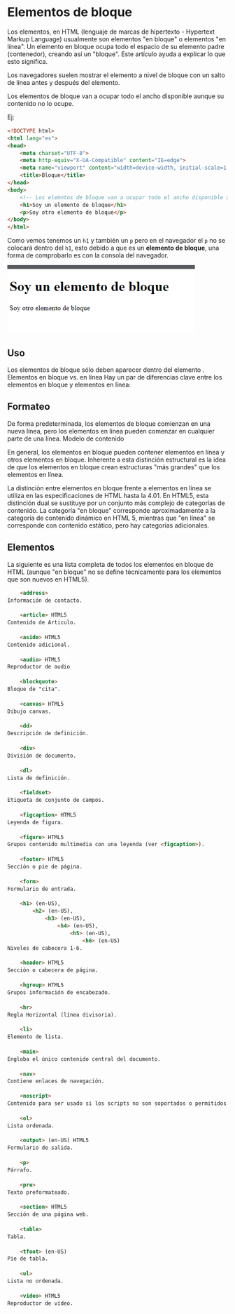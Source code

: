 # Elementos de bloque

Los elementos, en HTML (lenguaje de marcas de hipertexto - Hypertext Markup Language) usualmente son elementos "en bloque" o elementos "en línea". Un elemento en bloque ocupa todo el espacio de su elemento padre (contenedor), creando así un "bloque". Este artículo ayuda a explicar lo que esto significa.

Los navegadores suelen mostrar el elemento a nivel de bloque con un salto de línea antes y después del elemento.

Los elementos de bloque van a ocupar todo el ancho disponible aunque su contenido no lo ocupe.

Ej:

~~~html
<!DOCTYPE html>
<html lang="es">
<head>
    <meta charset="UTF-8">
    <meta http-equiv="X-UA-Compatible" content="IE=edge">
    <meta name="viewport" content="width=device-width, initial-scale=1.0">
    <title>Bloque</title>
</head>
<body>
    <!-- Los elemntos de bloque van a ocupar todo el ancho disponible aunque su contenido no lo haga, por lo que los elementos que pongamos a continuación satarán a la siguiente línea. -->
    <h1>Soy un elemento de bloque</h1>
    <p>Soy otro elemento de bloque</p>
</body>
</html>
~~~

Como vemos tenemos un ``h1`` y también un ``p`` pero en el navegador el `p` no se colocará dentro del `h1`, esto debido a que es un **elemento de bloque**, una forma de comprobarlo es con la consola del navegador.

![Elementos de bloque](/media/Elementos_de_bloque.png "El h1 y el p se ordenan uno debajo de otro")

## **Uso**
Los elementos de bloque sólo deben aparecer dentro del elemento <body>.
Elementos en bloque vs. en línea
Hay un par de diferencias clave entre los elementos en bloque y elementos en línea:

## **Formateo**
De forma predeterminada, los elementos de bloque comienzan en una nueva línea, pero los elementos en línea pueden comenzar en cualquier parte de una línea.
Modelo de contenido

En general, los elementos en bloque pueden contener elementos en línea y otros elementos en bloque. Inherente a esta distinción estructural es la idea de que los elementos en bloque crean estructuras "más grandes" que los elementos en línea.

La distinción entre elementos en bloque frente a elementos en línea se utiliza en las especificaciones de HTML hasta la 4.01. En HTML5, esta distinción dual se sustituye por un conjunto más complejo de categorías de contenido. La categoría "en bloque" corresponde aproximadamente a la categoría de contenido dinámico en HTML 5, mientras que "en línea" se corresponde con contenido estático, pero hay categorías adicionales.

## **Elementos**
La siguiente es una lista completa de todos los elementos en bloque de HTML (aunque "en bloque" no se define técnicamente para los elementos que son nuevos en HTML5).

~~~html
    <address>
Información de contacto.

    <article> HTML5
Contenido de Articulo.

    <aside> HTML5
Contenido adicional.

    <audio> HTML5
Reproductor de audio

    <blockquote>
Bloque de "cita".

    <canvas> HTML5
Dibujo canvas.

    <dd>
Descripción de definición.

    <div>
División de documento.

    <dl>
Lista de definición.

    <fieldset>
Etiqueta de conjunto de campos.

    <figcaption> HTML5
Leyenda de figura.

    <figure> HTML5
Grupos contenido multimedia con una leyenda (ver <figcaption>).

    <footer> HTML5
Sección o pie de página.

    <form>
Formulario de entrada.

    <h1> (en-US), 
        <h2> (en-US), 
            <h3> (en-US), 
                <h4> (en-US), 
                    <h5> (en-US), 
                        <h6> (en-US)
Niveles de cabecera 1-6.

    <header> HTML5
Sección o cabecera de página.

    <hgroup> HTML5
Grupos información de encabezado.

    <hr>
Regla Horizontal (línea divisoria).

    <li>
Elemento de lista.

    <main>
Engloba el único contenido central del documento.

    <nav>
Contiene enlaces de navegación.

    <noscript>
Contenido para ser usado si los scripts no son soportados o permitidos.

    <ol>
Lista ordenada.

    <output> (en-US) HTML5
Formulario de salida.

    <p>
Párrafo.

    <pre>
Texto preformateado.

    <section> HTML5
Sección de una página web.

    <table>
Tabla.

    <tfoot> (en-US)
Pie de tabla.

    <ul>
Lista no ordenada.

    <video> HTML5
Reproductor de vídeo.

~~~